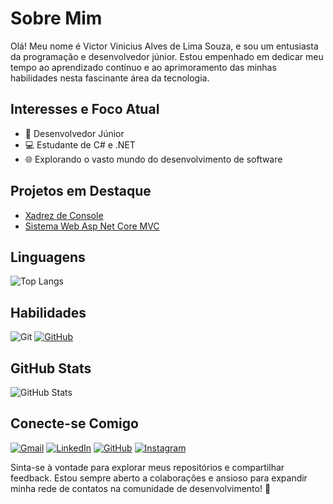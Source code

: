 # Sobre Mim

Olá! Meu nome é Victor Vinicius Alves de Lima Souza, e sou um entusiasta da programação e desenvolvedor júnior. Estou empenhado em dedicar meu tempo ao aprendizado contínuo e ao aprimoramento das minhas habilidades nesta fascinante área da tecnologia.

## Interesses e Foco Atual

- 🚀 Desenvolvedor Júnior
- 💻 Estudante de C# e .NET
- 🌐 Explorando o vasto mundo do desenvolvimento de software

## Projetos em Destaque

- [Xadrez de Console](https://github.com/Foqsz/xadrez-de-console)
- [Sistema Web Asp Net Core MVC](https://github.com/Foqsz/SistemaWeb-ASP-NET-Core-MVC-EntityFramework)

## Linguagens

![Top Langs](https://github-readme-stats-git-masterrstaa-rickstaa.vercel.app/api/top-langs/?username=Foqsz&layout=compact&bg_color=000&border_color=30A3DC&title_color=E94D5F&text_color=FFF)

## Habilidades 
![Git](https://img.shields.io/badge/GIT-E44C30?style=for-the-badge&logo=git&logoColor=white) 
[![GitHub](https://img.shields.io/badge/GitHub-100000?style=for-the-badge&logo=github&logoColor=white)](https://github.com/Foqsz)

## GitHub Stats
![GitHub Stats](https://github-readme-stats.vercel.app/api?username=Foqsz&theme=transparent&bg_color=000&border_color=30A3DC&show_icons=true&icon_color=30A3DC&title_color=E94D5F&text_color=FFF)

## Conecte-se Comigo

[![Gmail](https://img.shields.io/badge/Gmail-333333?style=for-the-badge&logo=gmail&logoColor=red)](mailto:contatovictorvinicius05@gmail.com)
[![LinkedIn](https://img.shields.io/badge/LinkedIn-0077B5?style=for-the-badge&logo=linkedin&logoColor=white)](https://www.linkedin.com/in/victor-vinicius-2a9166255/)
[![GitHub](https://img.shields.io/badge/GitHub-100000?style=for-the-badge&logo=github&logoColor=white)](https://github.com/Foqsz)
[![Instagram](https://img.shields.io/badge/-Instagram-%23E4405F?style=for-the-badge&logo=instagram&logoColor=white)](https://www.instagram.com/victorviniciussz/)



Sinta-se à vontade para explorar meus repositórios e compartilhar feedback. Estou sempre aberto a colaborações e ansioso para expandir minha rede de contatos na comunidade de desenvolvimento! 🌟
